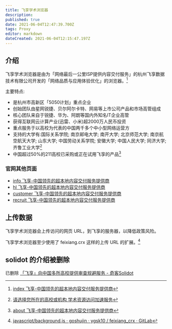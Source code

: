 ```yaml
---
title: 飞享学术浏览器
description: 
published: true
date: 2021-06-04T12:47:39.700Z
tags: Proxy
editor: markdown
dateCreated: 2021-06-04T12:15:47.197Z
---
```


## 介绍

飞享学术浏览器是由为「网络最后一公里ISP提供内容交付服务」的杭州飞享数据技术有限公司开发的「网络品质与应用体验优化」的浏览器。[^iff_mp]

[^iff_mp]: [index 飞享-中国领先的超本地内容交付服务提供商](https://web.archive.org/web/20210530094050/http://ifeixiang.com/)

主要特点:

+ 是杭州市高新区「5050计划」重点企业
+ 创始团队由星网锐捷、贝尔阿尔卡特、网易等上市公司产品和市场高管组成
+ 核心团队来自于锐捷、华为、阿朗等国内外知名IT企业高管
+ 获得互联网云计算产业(迅雷、小米)超2000万人民币投资
+ 重点服务于以高校为代表的中国两千多个中小型网络运营方
+ 支持的大学有:国际关系学院; 南京邮电大学; 南开大学; 北京师范大学; 南京航空航天大学; 山东大学; 中国劳动关系学院; 安徽大学; 中国人民大学; 同济大学; 齐鲁工业大学[^iff_login]
+ 中国超过50%的211高校已采购或正在试用飞享的产品[^iff_about]

[^iff_login]: [请选择您所在的高校或机构 学术资源访问加速服务](https://web.archive.org/web/20210529112557/https://wos.ifeixiang.com/login)

[^iff_about]: [about 飞享-中国领先的超本地内容交付服务提供商](https://web.archive.org/web/20210530094104/http://ifeixiang.com/about/fx.html)

<!--
软件下载地址: [cda23c854490b8fc19cd7ac59b57/3013cecb-db60-4998-80bf-caf0c1638c78.zip](https://web.archive.org/web/20210527100650/https://xxb.nankai.edu.cn/_upload/article/files/33/b7/cda23c854490b8fc19cd7ac59b57/3013cecb-db60-4998-80bf-caf0c1638c78.zip)
软件使用说明: [关于开通海外学术资源优化服务的通知 中国劳动关系学院图书馆（博物馆）](https://web.archive.org/web/20210529030808if_/http://lib.culr.edu.cn:9001//news/newsdetail.aspx?pid=0&coid=741)

+ [关于重新开放海外学术资源优化服务（原极速星网浏览器）的通知](https://web.archive.org/web/20210529112609/https://xxb.nankai.edu.cn/2020/1221/c4994a328704/page.htm)
+ [“2020•阅读相伴•书香战疫”读者服务月系列活动——图书馆新推海外资源访问新方法——不用翻墙也能访问谷歌学术、维基百科等资源](https://web.archive.org/web/20210219150259/https://library.bua.edu.cn/html/library/library_5/20200611073333555819283/20200611073333555819283.html)
+ [关于开展国际互联网访问提升工程建设的通知](https://web.archive.org/web/20210529112604/https://xxhc.nuaa.edu.cn/2020/1223/c13515a226067/page.htm)
+ [跨境网络服务成企业刚需，极速星网以技术赋能跨境业务-站长之家](https://web.archive.org/web/20200702125405/https://www.chinaz.com/2020/0309/1116032.shtml)
+ [破解跨境企业上网难题，极速星网受认可 - 极客公园](https://web.archive.org/web/20210604124057/https://www.geekpark.net/news/256658)

“致远”国际访问加速服务、“凌云”VPN、“智周”飞享学术浏览器: [关于开展国际互联网访问提升工程建设的通知](https://web.archive.org/web/20210529112604/https://xxhc.nuaa.edu.cn/2020/1223/c13515a226067/page.htm)
-->


### 官网其他页面

+ [info 飞享-中国领先的超本地内容交付服务提供商](https://web.archive.org/web/20210604100552/http://ifeixiang.com/about/info.html)
+ [hl 飞享-中国领先的超本地内容交付服务提供商](https://web.archive.org/web/20210604100734/http://ifeixiang.com/product/hl.html)
+ [customer 飞享-中国领先的超本地内容交付服务提供商](https://web.archive.org/web/20210604114911/http://ifeixiang.com/about/customer.html)
+ [recruit 飞享-中国领先的超本地内容交付服务提供商](https://web.archive.org/web/20210604114910/http://ifeixiang.com/about/recruit.html)

## 上传数据

飞享学术浏览器会上传访问的网页 URL，到飞享的服务器，以降低政策风险。

飞享学术浏览器至少使用了 feixiang.crx 这样的上传 URL 的扩展。[^crx]

[^crx]: [javascript/background.js · goshujin · ygsk10 / feixiang_crx · GitLab](https://web.archive.org/web/20210604084408/https://gitlab.com/ygsk10/feixiang_crx/-/blob/goshujin/javascript/background.js)

## solidot 的介绍被删除

已删除 [「飞享」向中国多所高校提供审查规避服务 - 奇客Solidot](https://web.archive.org/web/20210529112537/https://www.solidot.org/story?sid=67888)

